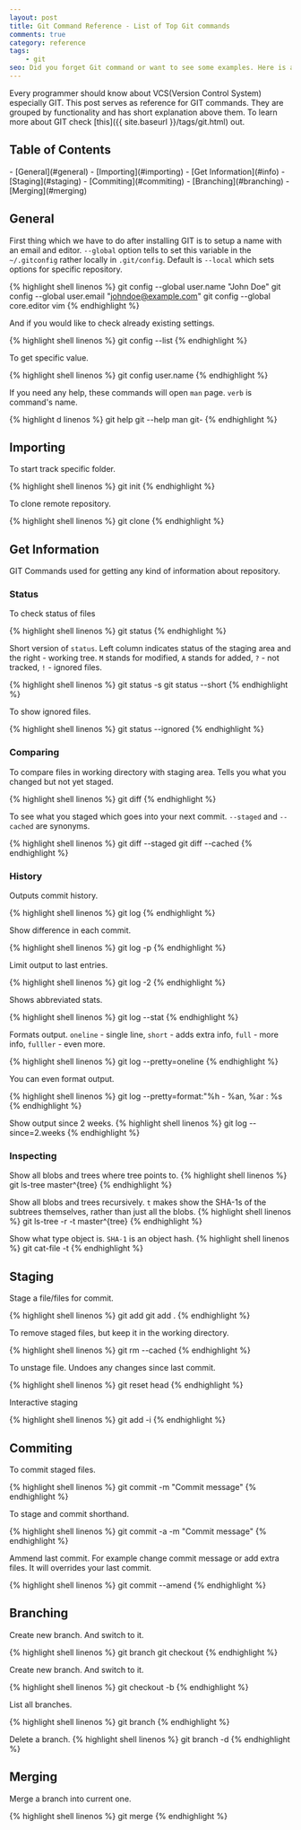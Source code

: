 ```yaml
---
layout: post
title: Git Command Reference - List of Top Git commands
comments: true
category: reference
tags:
    - git
seo: Did you forget Git command or want to see some examples. Here is a list of the most popular Git commands.
---
```


Every programmer should know about VCS(Version Control System) especially GIT. This post serves as reference for GIT commands. They are grouped by functionality and has short explanation above them. To learn more about GIT check [this]({{ site.baseurl }}/tags/git.html) out.

## Table of Contents
<p></p>
- [General](#general)
- [Importing](#importing)
- [Get Information](#info)
- [Staging](#staging)
- [Commiting](#commiting)
- [Branching](#branching)
- [Merging](#merging)

## <a name="general"></a>General

First thing which we have to do after installing GIT is to setup a name with an email and editor. `--global` option tells to set this variable in the `~/.gitconfig` rather locally in `.git/config`. Default is `--local` which sets options for specific repository.

{% highlight shell linenos %}
git config --global user.name "John Doe"
git config --global user.email "johndoe@example.com"
git config --global core.editor vim
{% endhighlight %}


And if you would like to check already existing settings.

{% highlight shell linenos %}
git config --list
{% endhighlight %}

To get specific value.

{% highlight shell linenos %}
git config user.name
{% endhighlight %}

If you need any help, these commands will open `man` page. `verb` is command's name.

{% highlight d linenos %}
git help <verb>
git <verb> --help
man git-<verb>
{% endhighlight %}


## <a name="importing"></a>Importing

To start track specific folder.

{% highlight shell linenos %}
git init
{% endhighlight %}

To clone remote repository.

{% highlight shell linenos %}
git clone <url>
{% endhighlight %}

## <a name="info"></a>Get Information

GIT Commands used for getting any kind of information about repository.

### Status
To check status of files

{% highlight shell linenos %}
git status
{% endhighlight %}

Short version of `status`. Left column indicates status of the staging area and the right - working tree. `M` stands for
modified, `A` stands for added, `?` - not tracked, `!` - ignored files.

{% highlight shell linenos %}
git status -s
git status --short
{% endhighlight %}

To show ignored files.

{% highlight shell linenos %}
git status --ignored
{% endhighlight %}

### Comparing

To compare files in working directory with staging area. Tells you what you changed but not yet staged.

{% highlight shell linenos %}
git diff
{% endhighlight %}

To see what you staged which goes into your next commit. `--staged` and `--cached` are synonyms.

{% highlight shell linenos %}
git diff --staged
git diff --cached
{% endhighlight %}

### History

Outputs commit history.

{% highlight shell linenos %}
git log
{% endhighlight %}

Show difference in each commit.

{% highlight shell linenos %}
git log -p
{% endhighlight %}

Limit output to last entries.

{% highlight shell linenos %}
git log -2
{% endhighlight %}

Shows abbreviated stats.

{% highlight shell linenos %}
git log --stat
{% endhighlight %}

Formats output. `oneline` - single line,  `short` - adds extra info, `full` - more info, `fulller` - even more.

{% highlight shell linenos %}
git log --pretty=oneline
{% endhighlight %}

You can even format output.

{% highlight shell linenos %}
git log --pretty=format:"%h - %an, %ar : %s
{% endhighlight %}

Show output since 2 weeks.
{% highlight shell linenos %}
git log --since=2.weeks
{% endhighlight %}


### Inspecting

Show all blobs and trees where tree points to.
{% highlight shell linenos %}
git ls-tree master^{tree}
{% endhighlight %}

Show all blobs and trees recursively. `t` makes show the SHA-1s of the subtrees themselves, rather than just
all the blobs.
{% highlight shell linenos %}
git ls-tree -r -t master^{tree}
{% endhighlight %}

Show what type object is. `SHA-1` is an object hash.
{% highlight shell linenos %}
git cat-file -t <SHA-1>
{% endhighlight %}

## <a name="staging"></a>Staging

Stage a file/files for commit.

{% highlight shell linenos %}
git add <file>
git add .
{% endhighlight %}

To remove staged files, but keep it in the working directory.

{% highlight shell linenos %}
git rm --cached <file>
{% endhighlight %}

To unstage file. Undoes any changes since last commit.

{% highlight shell linenos %}
git reset head <file>
{% endhighlight %}

Interactive staging

{% highlight shell linenos %}
git add -i
{% endhighlight %}

## <a name="commiting"></a>Commiting

To commit staged files.

{% highlight shell linenos %}
git commit -m "Commit message"
{% endhighlight %}


To stage and commit shorthand.

{% highlight shell linenos %}
git commit -a -m "Commit message"
{% endhighlight %}

Ammend last commit. For example change commit message or add extra files. It will overrides your last commit.

{% highlight shell linenos %}
git commit --amend
{% endhighlight %}


## <a name="branching"></a>Branching

Create new branch. And switch to it.

{% highlight shell linenos %}
git branch <branchName>
git checkout <branchName>
{% endhighlight %}

Create new branch. And switch to it.

{% highlight shell linenos %}
git checkout -b <branchName>
{% endhighlight %}

List all branches.

{% highlight shell linenos %}
git branch
{% endhighlight %}

Delete a branch.
{% highlight shell linenos %}
git branch -d <branchName>
{% endhighlight %}

## <a name="merging"></a>Merging

Merge a branch into current one.

{% highlight shell linenos %}
git merge <branchName>
{% endhighlight %}

